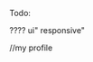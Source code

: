 <!--

<ul>
              {collabApps.map((app, index) => (
                <li
                  key={app.id}
                  className={`absolute top-0 left-1/2 h-1/2 -ml-[2.4rem] origin-bottom rotate-${
                    index * 45
                  }`}
                >
                  <div
                    className={`relative -top-[7rem] flex w-[4.8rem] h-[3.2rem] bg-n-7 border border-n-1/15 rounded-xl -rotate-${
                      index * 45
                    }`}
                  >
                    <img
                      className="m-auto"
                      width={app.width}
                      height={app.height}
                      alt={app.title}
                      src={app.icon}
                    />
                  </div>
                </li>
              ))}
            </ul>

 -->

Todo:

????
ui"
responsive"

//my profile
